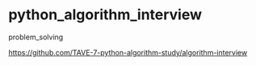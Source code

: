 # python_algorithm_interview
 problem_solving

https://github.com/TAVE-7-python-algorithm-study/algorithm-interview
